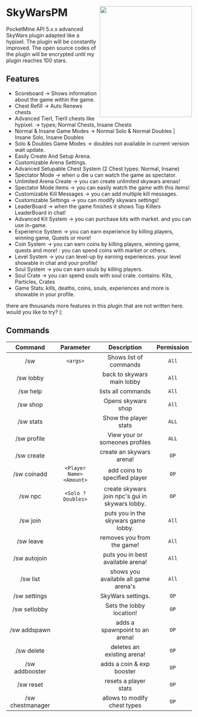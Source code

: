 <h1>SkyWarsPM<img src="https://cdn.discordapp.com/attachments/986639429605138442/995799356085125121/SkyWarsPM.jpg" height="300" width="250" align="right"></img></h1>

PocketMine API 5.x.x advanced SkyWars plugin adapted like a hypixel.
The plugin will be constantly improved. The open source codes of the plugin will be encrypted until my plugin reaches 100 stars.

## Features
- Scoreboard -> Shows information about the game within the game.
- Chest Refill -> Auto Renews chests
- Advanced TierI, TierII chests like hypixel. -> types; Normal Chests, Insane Chests
- Normal & Insane Game Modes -> Normal Solo & Normal Doubles | Insane Solo, Insane Doubles
- Solo & Doubles Game Modes -> doubles not available in current version wait update.
- Easily Create And Setup Arena.
- Customizable Arena Settings.
- Advanced Setupable Chest System (2 Chest types: Normal, Insane)
- Spectator Mode -> when u die u can watch the game as spectator.
- Unlimited Arena Create -> you can create unlimited skywars arenas!
- Spectator Mode items -> you can easily watch the game with this items!
- Customizable Kill Messages -> you can add multiple kill messages.
- Customizable Settings -> you can modify skywars settings!
- LeaderBoard -> when the game finishes it shows Top Killers LeaderBoard in chat!
- Advanced Kit System -> you can purchase kits with market. and you can use in-game.
- Experience System -> you can earn experience by killing players, winning game, Quests or more!
- Coin System -> you can earn coins by killing players, winning game, quests and more! : you can spend coins with market or others.
- Level System -> you can level-up by earning experiences. your level showable in chat and your profile!
- Soul System -> you can earn souls by killing players.
- Soul Crate -> you can spend souls with soul crate. contains: Kits, Particles, Crates
- Game Stats: kills, deaths, coins, souls, experiences and more is showable in your profile. 

there are thousands more features in this plugin that are not written here. would you like to try?
(:
## Commands

| Command | Parameter | Description | Permission |
| :-----: | :-------: | :---------: | :-------: |
| /sw |`<args>` | Shows list of commands | `All` |
| /sw lobby | | back to skywars main lobby | `All` |
| /sw help | | lists all commands | `All` |
| /sw shop | | Opens skywars shop | `All` |
| /sw stats | | Show the player stats | `ALL`|
| /sw profile | | View your or someones profiles | `ALL` |
| /sw create | | create an skywars arena! | `OP` |
| /sw coinadd | `<Player Name> <Amount>` | add coins to specified player | `OP` |
| /sw npc | `<Solo ? Doubles>` | create skywars join npc's gui in skywars lobby. | `OP` |
| /sw join | | puts you in the skywars game lobby. | `All` |
| /sw leave | | removes you from the game! | `All` |
| /sw autojoin | | puts you in best available arena! | `All` |
| /sw list | | shows you available all game arena's | `All` |
| /sw settings | | SkyWars settings. | `OP` |
| /sw setlobby | | Sets the lobby location! | `OP` |
| /sw addspawn | | adds a spawnpoint to an arena! | `OP` |
| /sw delete | | deletes an existing arena! | `OP` |
| /sw addbooster | | adds a coin & exp booster | `OP` |
| /sw reset | | resets a player stats | `OP` |
| /sw chestmanager | | allows to modify chest types | `OP` |

